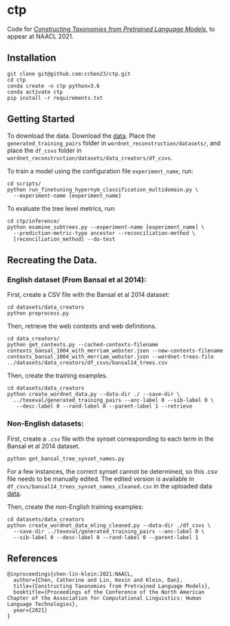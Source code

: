 # ctp
Code for [_Constructing Taxonomies from Pretrained Language Models_](https://arxiv.org/abs/2010.12813), to appear at NAACL 2021.

## Installation

```
git clone git@github.com:cchen23/ctp.git
cd ctp
conda create -n ctp python=3.6
conda activate ctp
pip install -r requirements.txt
```

## Getting Started
To download the data. Download the [data](https://drive.google.com/file/d/1r0koth-KO1HVyBvphCwbDSrvYDil4KD_/view?usp=sharing). Place the `generated_training_pairs` folder in `wordnet_reconstruction/datasets/`, and place the `df_csvs` folder in `wordnet_reconstruction/datasets/data_creators/df_csvs`.

To train a model using the configuration file `experiment_name`, run:
```
cd scripts/
python run_finetuning_hypernym_classification_multidomain.py \
  --experiment-name [experiment_name]
```

To evaluate the tree level metrics, run:

```
cd ctp/inference/
python examine_subtrees.py --experiment-name [experiment_name] \
  --prediction-metric-type ancestor --reconciliation-method \
  [reconciliation_method] --do-test
```

## Recreating the Data.
### English dataset (From Bansal et al 2014):
First, create a CSV file with the Bansal et al 2014 dataset:
```
cd datasets/data_creators
python preprocess.py
```

Then, retrieve the web contexts and web definitions.
```
cd data_creators/
python get_contexts.py --cached-contexts-filename contexts_bansal_1004_with_merriam_webster.json --new-contexts-filename contexts_bansal_1004_with_merriam_webster.json --wordnet-trees-file ../datasets/data_creators/df_csvs/bansal14_trees.csv
```

Then, create the training examples.
```
cd datasets/data_creators
python create_wordnet_data.py --data-dir ./ --save-dir \ 
  ../texeval/generated_training_pairs --anc-label 0 --sib-label 0 \
   --desc-label 0 --rand-label 0 --parent-label 1 --retrieve
```

### Non-English datasets:
First, create a `.csv` file with the synset corresponding to each term in the Bansal et al 2014 dataset.
```
python get_bansal_tree_synset_names.py
```
For a few instances, the correct synset cannot be determined, so this .csv file needs to be manually edited.
The edited version is available in `df_csvs/bansal14_trees_synset_names_cleaned.csv` in the uploaded data [data](https://drive.google.com/file/d/1r0koth-KO1HVyBvphCwbDSrvYDil4KD_/view?usp=sharing).

Then, create the non-English training examples:
```
cd datasets/data_creators
python create_wordnet_data_mling_cleaned.py --data-dir ./df_csvs \
  --save-dir ../texeval/generated_training_pairs --anc-label 0 \
  --sib-label 0 --desc-label 0 --rand-label 0 --parent-label 1
```

## References
```
@inproceedings{chen-lin-klein:2021:NAACL,
  author={Chen, Catherine and Lin, Kevin and Klein, Dan},
  title={Constructing Taxonomies from Pretrained Language Models},
  booktitle={Proceedings of the Conference of the North American Chapter of the Association for Computational Linguistics: Human Language Technologies},
  year={2021}
}
```
